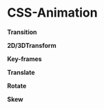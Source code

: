 # CSS-Animation

**Transition**

**2D/3DTransform**

**Key-frames**

**Translate**

**Rotate**

**Skew**
